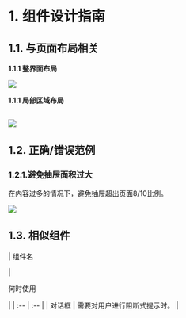 # 1. 组件设计指南

## 1.1. 与页面布局相关

**1.1.1 整界面布局**

**![](https://iwiki.oa.tencent.com/download/attachments/450401568/%E6%88%AA%E5%B1%8F2020-12-02%20%E4%B8%8B%E5%8D%886.59.09.png?version=2&modificationDate=1606907955000&api=v2)**

**1.1.1 局部区域布局**

## ![](https://iwiki.oa.tencent.com/download/attachments/450401568/%E6%88%AA%E5%B1%8F2021-01-12%20%E4%B8%8B%E5%8D%888.17.44.png?version=1&modificationDate=1610453870000&api=v2)

## 1.2. 正确/错误范例

### 1.2.1.避免抽屉面积过大

在内容过多的情况下，避免抽屉超出页面8/10比例。

![](https://iwiki.oa.tencent.com/download/attachments/450401568/%E6%88%AA%E5%B1%8F2020-12-02%20%E4%B8%8B%E5%8D%887.44.20.png?version=1&modificationDate=1606909499000&api=v2)

## 1.3. 相似组件

| 
组件名

 | 

何时使用

 |
| :-- | :-- |
| 对话框 | 需要对用户进行阻断式提示时。 |

